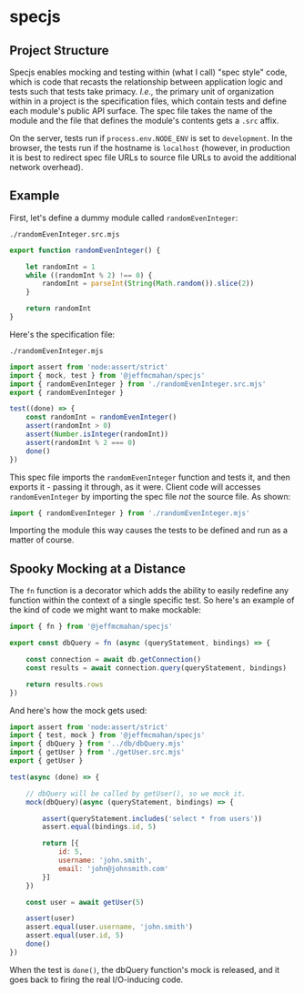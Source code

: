 # specjs

## Project Structure

Specjs enables mocking and testing within (what I call) "spec style" code, which is code that recasts the relationship between application logic and tests such that tests take primacy. *I.e.,* the primary unit of organization within in a project is the specification files, which contain tests and define each module's public API surface. The spec file takes the name of the module and the file that defines the module's contents gets a `.src` affix.

On the server, tests run if `process.env.NODE_ENV` is set to `development`. In the browser, the tests run if the hostname is `localhost` (however, in production it is best to redirect spec file URLs to source file URLs to avoid the additional network overhead).

## Example

First, let's define a dummy module called `randomEvenInteger`:

`./randomEvenInteger.src.mjs`
```js
export function randomEvenInteger() {

    let randomInt = 1
    while ((randomInt % 2) !== 0) {
        randomInt = parseInt(String(Math.random()).slice(2))
    }

    return randomInt
}
```

Here's the specification file:

`./randomEvenInteger.mjs`
```js
import assert from 'node:assert/strict'
import { mock, test } from '@jeffmcmahan/specjs'
import { randomEvenInteger } from './randomEvenInteger.src.mjs'
export { randomEvenInteger }

test((done) => {
    const randomInt = randomEvenInteger()
    assert(randomInt > 0)
    assert(Number.isInteger(randomInt))
    assert(randomInt % 2 === 0)
    done()
})
```

This spec file imports the `randomEvenInteger` function and tests it, and then exports it - passing it through, as it were. Client code will accesses `randomEvenInteger` by importing the spec file *not* the source file. As shown:

```js
import { randomEvenInteger } from './randomEvenInteger.mjs'
```

Importing the module this way causes the tests to be defined and run as a matter of course.

## Spooky Mocking at a Distance

The `fn` function is a decorator which adds the ability to easily redefine any function within the context of a single specific test. So here's an example of the kind of code we might want to make mockable:

```js
import { fn } from '@jeffmcmahan/specjs'

export const dbQuery = fn (async (queryStatement, bindings) => {

    const connection = await db.getConnection()
    const results = await connection.query(queryStatement, bindings)

    return results.rows
})
```

And here's how the mock gets used:

```js
import assert from 'node:assert/strict'
import { test, mock } from '@jeffmcmahan/specjs'
import { dbQuery } from '../db/dbQuery.mjs'
import { getUser } from './getUser.src.mjs'
export { getUser }

test(async (done) => {

    // dbQuery will be called by getUser(), so we mock it.
    mock(dbQuery)(async (queryStatement, bindings) => {

        assert(queryStatement.includes('select * from users'))
        assert.equal(bindings.id, 5)

        return [{
            id: 5,
            username: 'john.smith',
            email: 'john@johnsmith.com'
        }]
    })

    const user = await getUser(5)

    assert(user)
    assert.equal(user.username, 'john.smith')
    assert.equal(user.id, 5)
    done()
})
```

When the test is `done()`, the dbQuery function's mock is released, and it goes back to firing the real I/O-inducing code.
